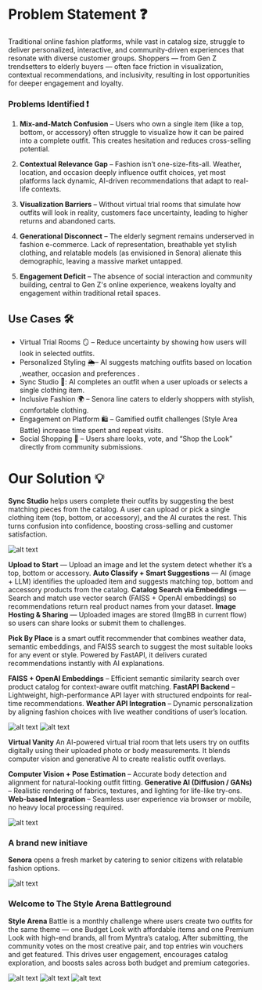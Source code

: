 # **Problem Statement ❓** 

Traditional online fashion platforms, while vast in catalog size, struggle to deliver personalized, interactive, and community-driven experiences that resonate with diverse customer groups. Shoppers — from Gen Z trendsetters to elderly buyers — often face friction in visualization, contextual recommendations, and inclusivity, resulting in lost opportunities for deeper engagement and loyalty.

### **Problems Identified ❗**

1. **Mix-and-Match Confusion** – Users who own a single item (like a top, bottom, or accessory) often struggle to visualize how it can be paired into a complete outfit. This creates hesitation and reduces cross-selling potential.

2. **Contextual Relevance Gap** – Fashion isn’t one-size-fits-all. Weather, location, and occasion deeply influence outfit choices, yet most platforms lack dynamic, AI-driven recommendations that adapt to real-life contexts.

3. **Visualization Barriers** – Without virtual trial rooms that simulate how outfits will look in reality, customers face uncertainty, leading to higher returns and abandoned carts.

4. **Generational Disconnect** – The elderly segment remains underserved in fashion e-commerce. Lack of representation, breathable yet stylish clothing, and relatable models (as envisioned in Senora) alienate this demographic, leaving a massive market untapped.

5. **Engagement Deficit** – The absence of social interaction and community building, central to Gen Z's online experience, weakens loyalty and engagement within traditional retail spaces.

## **Use Cases 🛠️** 
- Virtual Trial Rooms 🪞 – Reduce uncertainty by showing how users will look in selected outfits.
- Personalized Styling 🌦️– AI suggests matching outfits based on location ,weather, occasion and preferences .
- Sync Studio 👗: AI completes an outfit when a user uploads or selects a single clothing item.
- Inclusive Fashion 🌍 – Senora line caters to elderly shoppers with stylish, comfortable clothing.
- Engagement on Platform 🛍️ – Gamified outfit challenges (Style Area Battle) increase time spent and repeat visits.
- Social Shopping 📲 – Users share looks, vote, and “Shop the Look” directly from community submissions.

# **Our Solution 💡**

**Sync Studio** helps users complete their outfits by suggesting the best matching pieces from the catalog.
A user can upload or pick a single clothing item (top, bottom, or accessory), and the AI curates the rest.
This turns confusion into confidence, boosting cross-selling and customer satisfaction.

![alt text](image.png)

**Upload to Start** — Upload an image and let the system detect whether it’s a top, bottom or accessory.
**Auto Classify + Smart Suggestions** — AI (image + LLM) identifies the uploaded item and suggests matching top, bottom and accessory products from the catalog.
**Catalog Search via Embeddings** — Search and match use vector search (FAISS + OpenAI embeddings) so recommendations return real product names from your dataset.
**Image Hosting & Sharing** — Uploaded images are stored (ImgBB in current flow) so users can share looks or submit them to challenges.

**Pick By Place** is a smart outfit recommender that combines weather data, semantic embeddings, and FAISS search to suggest the most suitable looks for any event or style. Powered by FastAPI, it delivers curated recommendations instantly with AI explanations.

**FAISS + OpenAI Embeddings** – Efficient semantic similarity search over product catalog for context-aware outfit matching.
**FastAPI Backend** – Lightweight, high-performance API layer with structured endpoints for real-time recommendations.
**Weather API Integration** – Dynamic personalization by aligning fashion choices with live weather conditions of user’s location.

![alt text](image-6.png)
![alt text](image-7.png)


**Virtual Vanity** 
An AI-powered virtual trial room that lets users try on outfits digitally using their uploaded photo or body measurements. It blends computer vision and generative AI to create realistic outfit overlays.

**Computer Vision + Pose Estimation** – Accurate body detection and alignment for natural-looking outfit fitting.
**Generative AI (Diffusion / GANs)** – Realistic rendering of fabrics, textures, and lighting for life-like try-ons.
**Web-based Integration** – Seamless user experience via browser or mobile, no heavy local processing required.

![alt text](image-2.png)

### **A brand new initiave** 
**Senora** opens a fresh market by catering to senior citizens with relatable fashion options.

![alt text](image-1.png)

### **Welcome to The Style Arena Battleground**
**Style Arena** Battle is a monthly challenge where users create two outfits for the same theme — one Budget Look with affordable items and one Premium Look with high-end brands, all from Myntra’s catalog. After submitting, the community votes on the most creative pair, and top entries win vouchers and get featured. This drives user engagement, encourages catalog exploration, and boosts sales across both budget and premium categories.

![alt text](image-3.png)
![alt text](image-4.png)
![alt text](image-5.png)

